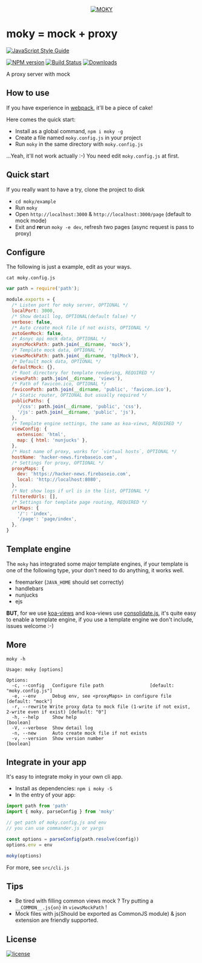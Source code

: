<p align="center">
  <a href="#">
    <img alt="MOKY" src="https://cdn.int64ago.org/0oxtp9ie44vq7m7b7kqpvi.png"/>
  </a>
</p>

# moky = mock + proxy

[![JavaScript Style Guide](https://cdn.rawgit.com/feross/standard/master/badge.svg)](https://github.com/feross/standard)

[![NPM version][npm-image]][npm-url] [![Build Status][travis-image]][travis-url]  [![Downloads][downloads-image]][npm-url]

A proxy server with mock

## How to use

If you have experience in [webpack](https://github.com/webpack/webpack), it'll be a piece of cake!

Here comes the quick start:

 - Install as a global command, `npm i moky -g`
 - Create a file named `moky.config.js` in your project
 - Run `moky` in the same directory with `moky.config.js`

...Yeah, it'll not work actually :-) You need edit `moky.config.js` at first.

## Quick start

If you really want to have a try, clone the project to disk

 - `cd moky/example`
 - Run `moky`
 - Open `http://localhost:3000` & `http://localhost:3000/page` (default to mock mode)
 - Exit and **re**run `moky -e dev`, refresh two pages (async request is pass to proxy)

## Configure

The following is just a example, edit as your ways.

`cat moky.config.js`

```javascript
var path = require('path');

module.exports = {
  /* Listen port for moky server, OPTIONAL */
  localPort: 3000,
  /* Show detail log, OPTIONAL(default false) */
  verbose: false,
  /* Auto create mock file if not exists, OPTIONAL */
  autoGenMock: false,
  /* Asnyc api mock data, OPTIONAL */
  asyncMockPath: path.join(__dirname, 'mock'),
  /* Template mock data, OPTIONAL */
  viewsMockPath: path.join(__dirname, 'tplMock'),
  /* Default mock data, OPTIONAL */
  defaultMock: {},
  /* Root directory for template rendering, REQUIRED */
  viewsPath: path.join(__dirname, 'views'),
  /* Path of favicon.ico, OPTIONAL */
  faviconPath: path.join(__dirname, 'public', 'favicon.ico'),
  /* Static router, OPTIONAL but usually required */
  publicPaths: {
    '/css': path.join(__dirname, 'public', 'css'),
    '/js': path.join(__dirname, 'public', 'js'),
  },
  /* Template engine settings, the same as koa-views, REQUIRED */
  viewConfig: {
    extension: 'html',
    map: { html: 'nunjucks' },
  },
  /* Host name of proxy, works for `virtual hosts`, OPTIONAL */
  hostName: 'hacker-news.firebaseio.com',
  /* Settings for proxy, OPTIONAL */
  proxyMaps: {
    dev: 'https://hacker-news.firebaseio.com',
    local: 'http://localhost:8080',
  },
  /* Not show logs if url is in the list, OPTIONAL */
  filteredUrls: [],
  /* Settings for template page routing, REQUIRED */
  urlMaps: {
    '/': 'index',
    '/page': 'page/index',
  },
}
```

## Template engine

The `moky` has integrated some major template engines, if your template is one of the following type, your don't need to do anything, it works well.

  - freemarker (`JAVA_HOME` should set correctly)
  - handlebars
  - nunjucks
  - ejs

**BUT**, for we use [koa-views](https://github.com/queckezz/koa-views) and koa-views use [consolidate.js](https://github.com/tj/consolidate.js), it's quite easy to enable a template engine, if you use a template engine we don't include, issues welcome :-)

## More

`moky -h`
```text
Usage: moky [options]

Options:
  -c, --config   Configure file path                 [default: "moky.config.js"]
  -e, --env      Debug env, see <proxyMaps> in configure file  [default: "mock"]
  -r, --rewrite Write proxy data to mock file (1-write if not exist, 2-write even if exist) [default: "0"]
  -h, --help     Show help                                             [boolean]
  -V, --verbose  Show detail log
  -n, --new      Auto create mock file if not exists
  -v, --version  Show version number                                   [boolean]
```

## Integrate in your app

It's easy to integrate moky in your own cli app.

 - Install as dependencies: `npm i moky -S`
 - In the entry of your app:
 ```javascript
 import path from 'path'
 import { moky, parseConfig } from 'moky'

 // get path of moky.config.js and env
 // you can use commander.js or yargs

 const options = parseConfig(path.resolve(config))
 options.env = env

 moky(options)
 ```
For more, see `src/cli.js`

## Tips

 - Be tired with filling common views mock ? Try putting a `__COMMON__.js{on}` in `viewsMockPath` !
 - Mock files with js(Should be exported as CommonJS module) & json extension are friendly supported.

## License
[![license][license-image]][license-url]


[downloads-image]: https://img.shields.io/npm/dm/moky.svg

[npm-url]: https://npmjs.org/package/moky
[npm-image]: https://img.shields.io/npm/v/moky.svg

[travis-url]: https://travis-ci.org/int64ago/moky
[travis-image]: https://img.shields.io/travis/int64ago/moky.svg

[license-url]: https://github.com/int64ago/moky/blob/master/LICENSE
[license-image]: https://img.shields.io/github/license/int64ago/moky.svg

[style-url]: https://github.com/airbnb/javascript
[style-image]: https://img.shields.io/badge/code%20style-airbnb-brightgreen.svg